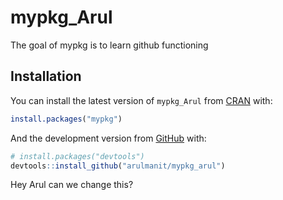 
<!-- README.md is generated from README.Rmd. Please edit that file -->

# mypkg\_Arul

<!-- badges: start -->

<!-- badges: end -->

The goal of mypkg is to learn github functioning

## Installation

You can install the latest version of `mypkg_Arul` from
[CRAN](https://CRAN.R-project.org) with:

``` r
install.packages("mypkg")
```

And the development version from
[GitHub](https://github.com/arulmanit/mypkg_arul) with:

``` r
# install.packages("devtools")
devtools::install_github("arulmanit/mypkg_arul")
```

Hey Arul can we change this?
